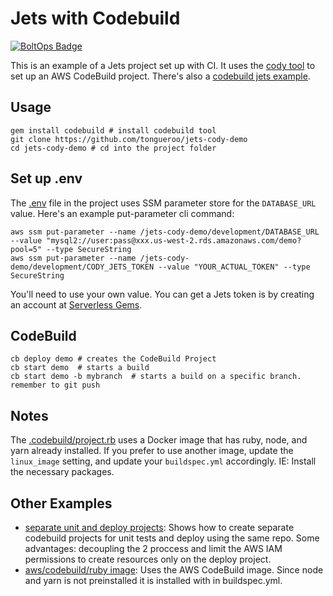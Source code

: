 # Jets with Codebuild

[![BoltOps Badge](https://img.boltops.com/boltops/badges/boltops-badge.png)](https://www.boltops.com)

This is an example of a Jets project set up with CI. It uses the [cody tool](https://cody.run/) to set up an AWS CodeBuild project.  There's also a [codebuild jets example](https://codebuild.cloud/docs/examples/jets/).

## Usage

    gem install codebuild # install codebuild tool
    git clone https://github.com/tongueroo/jets-cody-demo
    cd jets-cody-demo # cd into the project folder

## Set up .env

The [.env](.env) file in the project uses SSM parameter store for the `DATABASE_URL` value.  Here's an example put-parameter cli command:

    aws ssm put-parameter --name /jets-cody-demo/development/DATABASE_URL --value "mysql2://user:pass@xxx.us-west-2.rds.amazonaws.com/demo?pool=5" --type SecureString
    aws ssm put-parameter --name /jets-cody-demo/development/CODY_JETS_TOKEN --value "YOUR_ACTUAL_TOKEN" --type SecureString

You'll need to use your own value. You can get a Jets token is by creating an account at [Serverless Gems](https://www.serverlessgems.com/).

## CodeBuild

    cb deploy demo # creates the CodeBuild Project
    cb start demo  # starts a build
    cb start demo -b mybranch  # starts a build on a specific branch. remember to git push

## Notes

The [.codebuild/project.rb](.codebuild/project.rb) uses a Docker image that has ruby, node, and yarn already installed.  If you prefer to use another image, update the `linux_image` setting, and update your `buildspec.yml` accordingly. IE: Install the necessary packages.

## Other Examples

* [separate unit and deploy projects](https://github.com/tongueroo/jets-cody-demo/tree/separate-unit-and-deploy): Shows how to create separate codebuild projects for unit tests and deploy using the same repo. Some advantages: decoupling the 2 proccess and limit the AWS IAM permissions to create resources only on the deploy project.
* [aws/codebuild/ruby image](https://github.com/tongueroo/jets-cody-demo/tree/aws-codebuild-ruby-2-5-3): Uses the AWS CodeBuild image. Since node and yarn is not preinstalled it is installed with in buildspec.yml.
